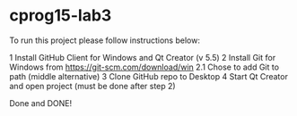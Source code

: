 # cprog15-lab3

To run this project please follow instructions below:

1 Install GitHub Client for Windows and Qt Creator (v 5.5)
2 Install Git for Windows from https://git-scm.com/download/win
    2.1 Chose to add Git to path (middle alternative)
3 Clone GitHub repo to Desktop
4 Start Qt Creator and open project (must be done after step 2)

Done and DONE!

